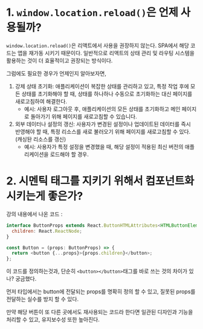 # 1. `window.location.reload()`은 언제 사용될까?

`window.location.reload()`은 리액트에서 사용을 권장하지 않는다. SPA에서 해당 코드는 앱을 재가동 시키기 때문이다.
일반적으로 리액트의 상태 관리 및 라우팅 시스템을 활용하는 것이 더 효율적이고 권장되는 방식이다.

그럼에도 필요한 경우가 언제인지 알아보자면,

1. 강제 상태 초기화: 애플리케이션이 복잡한 상태를 관리하고 있고, 특정 작업 후에 모든 상태를 초기화해야 할 때, 상태를 하나하나 수동으로 초기화하는 대신 페이지를 새로고침하여 해결한다.
   - 예시: 사용자 로그아웃 후, 애플리케이션의 모든 상태를 초기화하고 메인 페이지로 돌아가기 위해 페이지를 새로고침할 수 있습니다.
2. 외부 데이터나 설정의 갱신: 사용자가 변경된 설정이나 업데이트된 데이터를 즉시 반영해야 할 때, 특정 리소스를 새로 불러오기 위해 페이지를 새로고침할 수 있다. (캐싱돤 리소스를 갱신)
   - 예시: 사용자가 특정 설정을 변경했을 때, 해당 설정이 적용된 최신 버전의 애플리케이션을 로드해야 할 경우.

# 2. 시멘틱 태그를 지키기 위해서 컴포넌트화 시키는게 좋은가?

강의 내용에서 나온 코드 :

```js
interface ButtonProps extends React.ButtonHTMLAttributes<HTMLButtonElement> {
  children: React.ReactNode;
}

const Button = (props: ButtonProps) => {
  return <button {...props}>{props.children}</button>;
};
```

이 코드를 정의하는것과, 단순히 `<button></button>`태그를 바로 쓰는 것의 차이가 있나? 궁금했다.

먼저 타입에서는 button에 전달되는 props를 명확히 정의 할 수 있고, 질못된 props를 전달하는 실수를 방지 할 수 있다.

만약 해당 버튼이 또 다른 곳에서도 재사용되는 코드라 한다면 일관된 디자인과 기능을 처리할 수 있고, 유지보수성 또한 높아진다.
